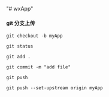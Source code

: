 "# wxApp"
#### git 分支上传
```
git checkout -b myApp

git status

git add .

git commit -m "add file"

git push

git push --set-upstream origin myApp
```
